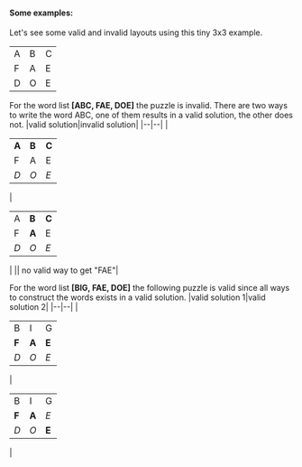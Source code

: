 #### Some examples:
Let's see some valid and invalid layouts using this tiny 3x3 example.
<table>
<tr>
<td>A</td>   <td>B</td>    <td>C</td>
</tr>
<tr>
<td>F</td>   <td>A</td>    <td>E</td>
</tr>
<tr>
<td>D</td>   <td>O</td>    <td>E</td>
</tr>
</table>

For the word list **[ABC, FAE, DOE]** the puzzle is invalid. There are two ways to write the word ABC, one of them results in a valid solution, the other does not.
|valid solution|invalid solution|
|--|--|
|<table> <tr> <td>**A**</td>   <td>**B**</td>    <td>**C**</td> </tr><tr><td>F</td>   <td>A</td>    <td>E</td></tr><tr><td>_D_</td>   <td>_O_</td>    <td>_E_</td></tr></table>|<table><tr><td>A</td>   <td>**B**</td>    <td>**C**</td></tr><tr><td>F</td>  <td>**A**</td> <td>E</td> </tr> <tr> <td>_D_</td>   <td>_O_</td>    <td>_E_</td></tr></table>|
|| no valid way to get "FAE"|


For the word list **[BIG, FAE, DOE]** the following puzzle is valid since all ways to construct the words exists in a valid solution.
|valid solution 1|valid solution 2|
|--|--|
|<table> <tr> <td>B</td>   <td>I</td>    <td>G</td> </tr><tr><td>**F**</td>   <td>**A**</td>    <td>**E**</td></tr><tr><td>_D_</td>   <td>_O_</td>    <td>_E_</td></tr></table>|<table> <tr> <td>B</td>   <td>I</td>    <td>G</td> </tr><tr><td>**F**</td>   <td>**A**</td>    <td>_E_</td></tr><tr><td>_D_</td>   <td>_O_</td>    <td>**E**</td></tr></table>|

